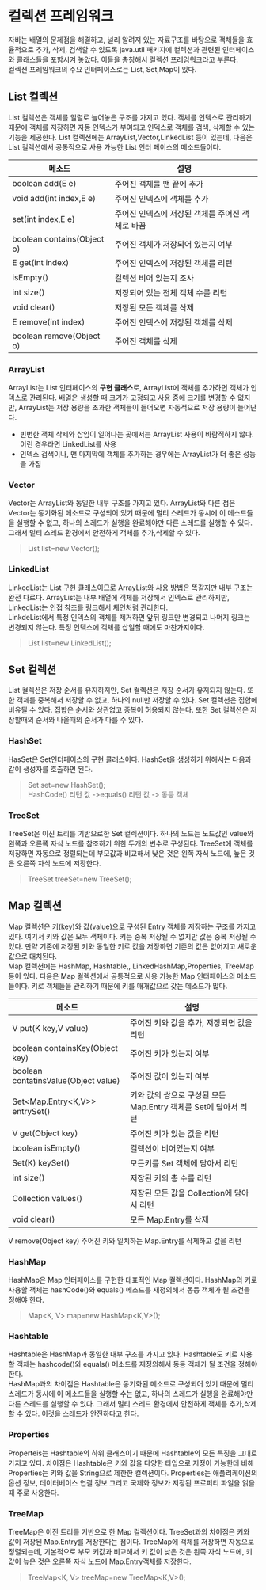 # 컬렉션 프레임워크
자바는 배열의 문제점을 해결하고, 널리 알려져 있는 자료구조를 바탕으로 객체들을 효율적으로 추가, 삭제, 검색할 수 있도록 java.util 패키지에 컬렉션과
관련된 인터페이스와 클래스들을 포함시켜 놓았다. 이들을 총칭해서 컬렉션 프레임워크라고 부른다.  
컬렉션 프레임워크의 주요 인터페이스로는 List, Set,Map이 있다.

## List 컬렉션
List 컬렉션은 객체를 일렬로 늘어놓은 구조를 가지고 있다. 객체를 인덱스로 관리하기 때문에 객체를 저장하면 자동 인덱스가 부여되고 인덱스로 객체를 검색, 삭제할
수 있는 기능을 제공한다. List 컬렉션에는 ArrayList,Vector,LinkedList 등이 있는데, 다음은 List 컬렉션에서 공통적으로 사용 가능한 List 인터 페이스의 메소드들이다.

메소드|설명|
---|---|
 boolean add(E e)|주어진 객체를 맨 끝에 추가
 void add(int index,E e)|주어진 인덱스에 객체를 추가
set(int index,E e)|주어진 인덱스에 저장된 객체를 주어진 객체로 바꿈
 boolean contains(Object o)| 주어진 객체가 저장되어 있는지 여부
 E get(int index)| 주어진 인덱스에 저장된 객체를 리턴
 isEmpty()| 컬렉션 비어 있는지 조사
 int size()| 저장되어 있는 전체 객체 수를 리턴
 void clear()| 저장된 모든 객체를 삭제
 E remove(int index)| 주어진 인덱스에 저장된 객체를 삭제
 boolean remove(Object o)| 주어진 객체를 삭제
 
 ### ArrayList
 ArrayList는 List 인터페이스의 **구현 클래스**로, ArrayList에 객체를 추가하면 객체가 인덱스로 관리된다. 배열은 생성할 때 크기가 고정되고
 사용 중에 크기를 변경할 수 없지만, ArrayList는 저장 용량을 초과한 객체들이 들어오면 자동적으로 저장 용량이 늘어난다.  
 * 빈번한 객체 삭제와 삽입이 일어나는 곳에서는 ArrayList 사용이 바람직하지 않다. 이런 경우라면 LinkedList를 사용
 * 인덱스 검색이나, 맨 마지막에 객체를 추가하는 경우에는 ArrayList가 더 좋은 성능을 가짐

### Vector
Vector는 ArrayList와 동일한 내부 구조를 가지고 있다. ArrayList와 다른 점은 Vector는 동기화된 메소드로 구성되어 있기 때문에 멀티 스레드가
동시에 이 메소드들을 실행할 수 없고, 하나의 스레드가 실행을 완료해야만 다른 스레드를 실행할 수 있다. 그래서 멀티 스레드 환경에서 안전하게 객체를 추가,삭제할 수 있다.  
> List<E> list=new Vector<E>();

### LinkedList
LinkedList는 List 구현 클래스이므로 ArrayList와 사용 방법은 똑같지만 내부 구조는 완전 다르다. ArrayList는 내부 배열에 객체를 저장해서 인덱스로 관리하지만, LinkedList는 인접 참조를 링크해서 체인처럼 관리한다.  
LinkdeList에서 특정 인덱스의 객체를 제거하면 앞뒤 링크만 변경되고 나머지 링크는 변경되지 않는다. 특정 인덱스에 객체를 삽일할 때에도 마찬가지이다.
> List<E> list=new LinkedList<E>();

## Set 컬렉션
List 컬렉션은 저장 순서를 유지하지만, Set 컬렉션은 저장 순서가 유지되지 않는다. 또한 객체를 중복해서 저장할 수 없고, 하나의 null만 저장할 수 있다. Set 컬렉션은 집합에 비유될 수 있다.
집합은 순서와 상관없고 중복이 허용되지 않는다. 또한 Set 컬렉션은 저장할때의 순서와 나올때의 순서가 다를 수 있다.

### HashSet
HasSet은 Set인터페이스의 구현 클래스이다. HashSet을 생성하기 위해서는 다음과 같이 생성자를 호출하면 된다.
> Set<E> set=new HashSet<String>();  
 HashCode() 리턴 값 ->equals() 리턴 값 -> 동등 객체
 
 ### TreeSet
 TreeSet은 이진 트리를 기반으로한 Set 컬렉션이다. 하나의 노드는 노드값인 value와 왼쪽과 오른쪽 자식 노드를 참조하기 위한 두개의 변수로 구성된다. TreeSet에 객체를 저장하면 자동으로 정렬되는데 부모값과 비교해서 낮은 것은 왼쪽 자식 노드에, 높은 것은 오른쪽 자식 노드에 저장한다.
 > TreeSet<E> treeSet=new TreeSet<E>();
 
 
 ## Map 컬렉션
 Map 컬렉션은 키(key)와 값(value)으로 구성된 Entry 객체를 저장하는 구조를 가지고 있다. 여기서 키와 값은 모두 객체이다. 키는 중복 저장될 수 없지만 값은 중복 저장될 수 있다. 만약 기존에 저장된 키와 동일한 키로 값을 저장하면 기존의 값은 없어지고 새로운 값으로 대치된다.  
 Map 컬렉션에는 HashMap, Hashtable,, LinkedHashMap,Properties, TreeMap 등이 있다. 다음은 Map 컬렉션에서 공통적으로 사용 가능한 Map 인터페이스의 메소드들이다. 키로 객체들을 관리하기 때문에 키를 매개값으로 갖는 메소드가 많다.
 
 메소드|설명
 ---|---|
 V put(K key,V value)| 주어진 키와 값을 추가, 저장되면 값을 리턴
 boolean containsKey(Object key)| 주어진 키가 있는지 여부
 boolean contatinsValue(Object value)|주어진 값이 있는지 여부
 Set<Map.Entry<K,V>> entrySet()| 키와 값의 쌍으로 구성된 모든 Map.Entry 객체를 Set에 담아서 리턴
 V get(Object key)| 주어진 키가 있는 값을 리턴
 boolean isEmpty()| 컬렉션이 비어있는지 여부
 Set(K) keySet()| 모든키를 Set 객체에 담아서 리턴
 int size()| 저장된 키의 총 수를 리턴
 Collection<V> values()| 저장된 모든 값을 Collection에 담아서 리턴
 void clear()| 모든 Map.Entry를 삭제
 V remove(Object key) 주어진 키와 일치하는 Map.Entry를 삭제하고 값을 리턴
 
 ### HashMap
 HashMap은 Map 인터페이스를 구현한 대표적인 Map 컬렉션이다. HashMap의 키로 사용할 객체는 hashCode()와 equals() 메소드를 재정의해서 동등 객체가 될 조건을 정해야 한다.
 > Map<K, V> map=new HashMap<K,V>();
 
 ### Hashtable
 Hashtable은 HashMap과 동일한 내부 구조를 가지고 있다. Hashtable도 키로 사용할 객체는 hashcode()와 equals() 메소드를 재정의해서 동등 객체가 될 조건을 정해야 한다.  
 HashMap과의 차이점은 Hashtable은 동기화된 메소드로 구성되어 있기 때문에 멀티 스레드가 동시에 이 메소드들을 실행할 수는 없고, 하나의 스레드가 실행을 완료해야만 다른 스레드를 실행할 수 있다. 그래서 멀티 스레드 환경에서 안전하게 객체를 추가,삭제할 수 있다. 이것을 스레드가 안전하다고 한다.
 
 ### Properties
 Properteis는 Hashtable의 하위 클래스이기 때문에 Hashtable의 모든 특징을 그대로 가지고 있다. 차이점은 Hashtable은 키와 값을 다양한 타입으로 지정이 가능한데 비해 Properties는 키와 값을 String으로 제한한 컬렉션이다. Properties는 애플리케이션의 옵션 정보, 데이터베이스 연결 정보 그리고 국제화 정보가 저장된 프로퍼티 파일을 읽을 때 주로 사용한다.
 
 ### TreeMap
 TreeMap은 이진 트리를 기반으로 한 Map 컬렉션이다. TreeSet과의 차이점은 키와 값이 저장된 Map.Entry를 저장한다는 점이다. TreeMap에 객체를 저장하면 자동으로 정렬되는데, 기본적으로 부모 키값과 비교해서 키 값이 낮은 것은 왼쪽 자식 노드에, 키 값이 높은 것은 오른쪽 자식 노드에 Map.Entry객체를 저장한다.
 > TreeMap<K, V> treeMap=new TreeMap<K,V>();
